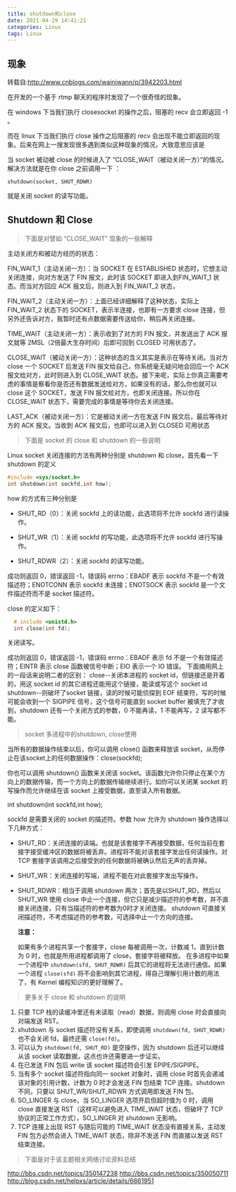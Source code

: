 ```yaml
---
title: shutdown和close
date: 2021-04-29 14:41:21
categories: Linux
tags: Linux
---
```

## 现象

转载自:http://www.cnblogs.com/wainiwann/p/3942203.html

在开发的一个基于 rtmp 聊天的程序时发现了一个很奇怪的现象。

在 windows 下当我们执行 closesocket 的操作之后，阻塞的 recv 会立即返回 -1 。

而在 linux 下当我们执行 close 操作之后阻塞的 recv 会出现不能立即返回的现象。后来在网上一搜发现很多遇到类似这种现象的情况，大致意思应该是

当 socket 被动被 close 的时候进入了 “CLOSE_WAIT（被动关闭一方）”的情况。
解决方法就是在你 close 之前调用一下 ：

`shutdown(socket, SHUT_RDWR)`

就是关闭 socket 的读写功能。

## Shutdown 和 Close

> 下面是对譬如 “CLOSE_WAIT” 现象的一些解释

主动关闭方和被动方经历的状态：

FIN_WAIT_1（主动关闭一方）：当 SOCKET 在 ESTABLISHED 状态时，它想主动关闭连接，向对方发送了 FIN 报文，此时该 SOCKET 即进入到FIN_WAIT_1 状态。而当对方回应 ACK 报文后，则进入到 FIN_WAIT_2 状态，

FIN_WAIT_2（主动关闭一方）：上面已经详细解释了这种状态，实际上 FIN_WAIT_2 状态下的 SOCKET，表示半连接，也即有一方要求 close 连接，但另外还告诉对方，我暂时还有点数据需要传送给你，稍后再关闭连接。

TIME_WAIT（主动关闭一方）：表示收到了对方的 FIN 报文，并发送出了 ACK 报文就等 2MSL（2倍最大生存时间）后即可回到 CLOSED 可用状态了。

CLOSE_WAIT（被动关闭一方）：这种状态的含义其实是表示在等待关闭。当对方 close 一个 SOCKET 后发送 FIN 报文给自己，你系统毫无疑问地会回应一个 ACK 报文给对方，此时则进入到 CLOSE_WAIT 状态。接下来呢，实际上你真正需要考虑的事情是察看你是否还有数据发送给对方，如果没有的话，那么你也就可以 close 这个 SOCKET，发送 FIN 报文给对方，也即关闭连接。所以你在 CLOSE_WAIT 状态下，需要完成的事情是等待你去关闭连接。

LAST_ACK（被动关闭一方）：它是被动关闭一方在发送 FIN 报文后，最后等待对方的 ACK 报文。当收到 ACK 报文后，也即可以进入到 CLOSED 可用状态

>下面是 socket 的 close 和 shutdown 的一些说明

Linux socket 关闭连接的方法有两种分别是 shutdown 和 close，首先看一下 shutdown 的定义

```c
#include <sys/socket.h>
int shutdown(int sockfd,int how);
```

how 的方式有三种分别是

- SHUT_RD（0）：关闭 sockfd 上的读功能，此选项将不允许 sockfd 进行读操作。

- SHUT_WR（1）：关闭 sockfd 的写功能，此选项将不允许 sockfd 进行写操作。

- SHUT_RDWR（2）：关闭 sockfd 的读写功能。

成功则返回 0，错误返回 -1，错误码 errno：EBADF 表示 sockfd 不是一个有效描述符；ENOTCONN 表示 sockfd 未连接；ENOTSOCK 表示 sockfd 是一个文件描述符而不是 socket 描述符。

close 的定义如下：

```c
  # include <unistd.h>
  int close(int fd);
```

关闭读写。

  成功则返回 0，错误返回 -1，错误码 errno：EBADF 表示 fd 不是一个有效描述符；EINTR 表示 close 函数被信号中断；EIO 表示一个 IO 错误。
  下面摘用网上的一段话来说明二者的区别：
  close--关闭本进程的 socket id，但链接还是开着的，用这 socket id 的其它进程还能用这个链接，能读或写这个 socket id
  shutdown--则破坏了socket 链接，读的时候可能侦探到 EOF 结束符，写的时候可能会收到一个 SIGPIPE 信号，这个信号可能直到 socket buffer 被填充了才收到，shutdown 还有一个关闭方式的参数，0 不能再读，1 不能再写，2 读写都不能。

  > socket 多进程中的shutdown, close使用

  当所有的数据操作结束以后，你可以调用 close() 函数来释放该 socket，从而停止在该socket上的任何数据操作：close(sockfd);

  你也可以调用 shutdown() 函数来关闭该 socket。该函数允许你只停止在某个方向上的数据传输，而一个方向上的数据传输继续进行。如你可以关闭某 socket 的写操作而允许继续在该 socket 上接受数据，直至读入所有数据。

  int shutdown(int sockfd,int how);

  sockfd 是需要关闭的 socket 的描述符。参数 how 允许为 shutdown 操作选择以下几种方式：

- SHUT_RD：关闭连接的读端。也就是该套接字不再接受数据，任何当前在套接字接受缓冲区的数据将被丢弃。进程将不能对该套接字发出任何读操作。对 TCP 套接字该调用之后接受到的任何数据将被确认然后无声的丢弃掉。
- SHUT_WR：关闭连接的写端，进程不能在对此套接字发出写操作。
- SHUT_RDWR：相当于调用 shutdown 两次；首先是以SHUT_RD，然后以 SHUT_WR
  使用 close 中止一个连接，但它只是减少描述符的参考数，并不直接关闭连接，只有当描述符的参考数为0时才关闭连接。
  shutdown 可直接关闭描述符，不考虑描述符的参考数，可选择中止一个方向的连接。

  **注意：**

   如果有多个进程共享一个套接字，close 每被调用一次，计数减 1，直到计数为 0 时，也就是所用进程都调用了 close，套接字将被释放。
   在多进程中如果一个进程中 `shutdown(sfd, SHUT_RDWR)` 后其它的进程将无法进行通信。如果一个进程 `close(sfd)` 将不会影响到其它进程，得自己理解引用计数的用法了，有 Kernel 编程知识的更好理解了。

> 更多关于 close 和 shutdown 的说明

1. 只要 TCP 栈的读缓冲里还有未读取（read）数据，则调用 close 时会直接向对端发送 RST。
2. shutdown 与 socket 描述符没有关系，即使调用 `shutdown(fd, SHUT_RDWR)` 也不会关闭 fd，最终还需 `close(fd)`。
3. 可以认为 `shutdown(fd, SHUT_RD)` 是空操作，因为 shutdown 后还可以继续从该 socket 读取数据，这点也许还需要进一步证实。
4. 在已发送 FIN 包后 write 该 socket 描述符会引发 EPIPE/SIGPIPE。
5. 当有多个 socket 描述符指向同一 socket 对象时，调用 close 时首先会递减该对象的引用计数，计数为 0 时才会发送 FIN 包结束 TCP 连接。shutdown 不同，只要以 SHUT_WR/SHUT_RDWR 方式调用即发送 FIN 包。
6. SO_LINGER 与 close，当 SO_LINGER 选项开启但超时值为 0 时，调用 close 直接发送 RST（这样可以避免进入 TIME_WAIT 状态，但破坏了 TCP 协议的正常工作方式），SO_LINGER 对 shutdown 无影响。
7. TCP 连接上出现 RST 与随后可能的 TIME_WAIT 状态没有直接关系，主动发 FIN 包方必然会进入 TIME_WAIT 状态，除非不发送 FIN 而直接以发送 RST 结束连接。

> 下面是对于该主题相关网络讨论资料总结

http://bbs.csdn.net/topics/350147238
http://bbs.csdn.net/topics/350050711
http://blog.csdn.net/helpxs/article/details/6661951

